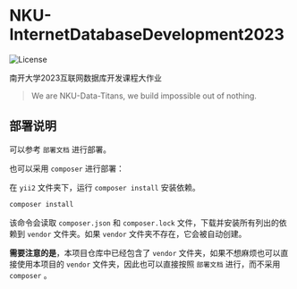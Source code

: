 # NKU-InternetDatabaseDevelopment2023

![License](https://img.shields.io/badge/License-GPL--3.0-yellow)

南开大学2023互联网数据库开发课程大作业

> We are NKU-Data-Titans, we build impossible out of nothing.

## 部署说明

可以参考 `部署文档` 进行部署。

也可以采用 `composer` 进行部署：

在 `yii2` 文件夹下，运行 `composer install` 安装依赖。

```bash
composer install
```

该命令会读取 `composer.json` 和 `composer.lock` 文件，下载并安装所有列出的依赖到 `vendor` 文件夹。如果 `vendor` 文件夹不存在，它会被自动创建。

**需要注意的是**，本项目仓库中已经包含了 `vendor` 文件夹，如果不想麻烦也可以直接使用本项目的 `vendor` 文件夹，因此也可以直接按照 `部署文档` 进行，而不采用 `composer` 。

<!-- 在 `yii2` 文件夹下，运行 `php init` 初始化项目。

```bash
php init
```

在 `yii2` 文件夹下，运行 `php yii migrate` 进行数据库迁移。

```bash
php yii migrate
```

在 `yii2` 文件夹下，运行 `php yii serve` 启动服务器。

```bash
php yii serve
``` -->
